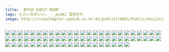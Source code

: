 ```yaml
---
title:  홍마관 GUEST ROOM
tags: 小さい方がいい。_-_asaki 합동인지
image: http://crazytempler.ipdisk.co.kr:81/publist/HDD1/Public/doujin/ghap/5956/001.jpg
---
```

<img src="http://crazytempler.ipdisk.co.kr:81/publist/HDD1/Public/doujin/ghap/5956/001.jpg">
<img src="http://crazytempler.ipdisk.co.kr:81/publist/HDD1/Public/doujin/ghap/5956/002.jpg">
<img src="http://crazytempler.ipdisk.co.kr:81/publist/HDD1/Public/doujin/ghap/5956/003.jpg">
<img src="http://crazytempler.ipdisk.co.kr:81/publist/HDD1/Public/doujin/ghap/5956/004.jpg">
<img src="http://crazytempler.ipdisk.co.kr:81/publist/HDD1/Public/doujin/ghap/5956/005.jpg">
<img src="http://crazytempler.ipdisk.co.kr:81/publist/HDD1/Public/doujin/ghap/5956/006.jpg">
<img src="http://crazytempler.ipdisk.co.kr:81/publist/HDD1/Public/doujin/ghap/5956/007.jpg">
<img src="http://crazytempler.ipdisk.co.kr:81/publist/HDD1/Public/doujin/ghap/5956/008.jpg">
<img src="http://crazytempler.ipdisk.co.kr:81/publist/HDD1/Public/doujin/ghap/5956/009.jpg">
<img src="http://crazytempler.ipdisk.co.kr:81/publist/HDD1/Public/doujin/ghap/5956/010.jpg">
<img src="http://crazytempler.ipdisk.co.kr:81/publist/HDD1/Public/doujin/ghap/5956/011.jpg">
<img src="http://crazytempler.ipdisk.co.kr:81/publist/HDD1/Public/doujin/ghap/5956/012.jpg">
<img src="http://crazytempler.ipdisk.co.kr:81/publist/HDD1/Public/doujin/ghap/5956/013.jpg">
<img src="http://crazytempler.ipdisk.co.kr:81/publist/HDD1/Public/doujin/ghap/5956/014.jpg">
<img src="http://crazytempler.ipdisk.co.kr:81/publist/HDD1/Public/doujin/ghap/5956/015.jpg">
<img src="http://crazytempler.ipdisk.co.kr:81/publist/HDD1/Public/doujin/ghap/5956/016.jpg">
<img src="http://crazytempler.ipdisk.co.kr:81/publist/HDD1/Public/doujin/ghap/5956/017.jpg">
<img src="http://crazytempler.ipdisk.co.kr:81/publist/HDD1/Public/doujin/ghap/5956/018.jpg">
<img src="http://crazytempler.ipdisk.co.kr:81/publist/HDD1/Public/doujin/ghap/5956/019.jpg">
<img src="http://crazytempler.ipdisk.co.kr:81/publist/HDD1/Public/doujin/ghap/5956/020.jpg">
<img src="http://crazytempler.ipdisk.co.kr:81/publist/HDD1/Public/doujin/ghap/5956/021.jpg">
<img src="http://crazytempler.ipdisk.co.kr:81/publist/HDD1/Public/doujin/ghap/5956/022.jpg">
<img src="http://crazytempler.ipdisk.co.kr:81/publist/HDD1/Public/doujin/ghap/5956/023.jpg">
<img src="http://crazytempler.ipdisk.co.kr:81/publist/HDD1/Public/doujin/ghap/5956/024.jpg">
<img src="http://crazytempler.ipdisk.co.kr:81/publist/HDD1/Public/doujin/ghap/5956/025.jpg">
<img src="http://crazytempler.ipdisk.co.kr:81/publist/HDD1/Public/doujin/ghap/5956/026.jpg">
<img src="http://crazytempler.ipdisk.co.kr:81/publist/HDD1/Public/doujin/ghap/5956/027.jpg">
<img src="http://crazytempler.ipdisk.co.kr:81/publist/HDD1/Public/doujin/ghap/5956/028.jpg">
<img src="http://crazytempler.ipdisk.co.kr:81/publist/HDD1/Public/doujin/ghap/5956/029.jpg">
<img src="http://crazytempler.ipdisk.co.kr:81/publist/HDD1/Public/doujin/ghap/5956/030.jpg">
<img src="http://crazytempler.ipdisk.co.kr:81/publist/HDD1/Public/doujin/ghap/5956/031.jpg">
<img src="http://crazytempler.ipdisk.co.kr:81/publist/HDD1/Public/doujin/ghap/5956/032.jpg">
<img src="http://crazytempler.ipdisk.co.kr:81/publist/HDD1/Public/doujin/ghap/5956/033.jpg">
<img src="http://crazytempler.ipdisk.co.kr:81/publist/HDD1/Public/doujin/ghap/5956/034.jpg">
<img src="http://crazytempler.ipdisk.co.kr:81/publist/HDD1/Public/doujin/ghap/5956/035.jpg">
<img src="http://crazytempler.ipdisk.co.kr:81/publist/HDD1/Public/doujin/ghap/5956/036.jpg">
<img src="http://crazytempler.ipdisk.co.kr:81/publist/HDD1/Public/doujin/ghap/5956/037.jpg">
<img src="http://crazytempler.ipdisk.co.kr:81/publist/HDD1/Public/doujin/ghap/5956/038.jpg">
<img src="http://crazytempler.ipdisk.co.kr:81/publist/HDD1/Public/doujin/ghap/5956/039.jpg">
<img src="http://crazytempler.ipdisk.co.kr:81/publist/HDD1/Public/doujin/ghap/5956/040.jpg">
<img src="http://crazytempler.ipdisk.co.kr:81/publist/HDD1/Public/doujin/ghap/5956/041.jpg">
<img src="http://crazytempler.ipdisk.co.kr:81/publist/HDD1/Public/doujin/ghap/5956/042.jpg">
<img src="http://crazytempler.ipdisk.co.kr:81/publist/HDD1/Public/doujin/ghap/5956/043.jpg">
<img src="http://crazytempler.ipdisk.co.kr:81/publist/HDD1/Public/doujin/ghap/5956/044.jpg">
<img src="http://crazytempler.ipdisk.co.kr:81/publist/HDD1/Public/doujin/ghap/5956/045.jpg">
<img src="http://crazytempler.ipdisk.co.kr:81/publist/HDD1/Public/doujin/ghap/5956/046.jpg">
<img src="http://crazytempler.ipdisk.co.kr:81/publist/HDD1/Public/doujin/ghap/5956/047.jpg">
<img src="http://crazytempler.ipdisk.co.kr:81/publist/HDD1/Public/doujin/ghap/5956/048.jpg">
<img src="http://crazytempler.ipdisk.co.kr:81/publist/HDD1/Public/doujin/ghap/5956/049.jpg">
<img src="http://crazytempler.ipdisk.co.kr:81/publist/HDD1/Public/doujin/ghap/5956/050.jpg">
<img src="http://crazytempler.ipdisk.co.kr:81/publist/HDD1/Public/doujin/ghap/5956/051.jpg">
<img src="http://crazytempler.ipdisk.co.kr:81/publist/HDD1/Public/doujin/ghap/5956/052.jpg">
<img src="http://crazytempler.ipdisk.co.kr:81/publist/HDD1/Public/doujin/ghap/5956/053.jpg">
<img src="http://crazytempler.ipdisk.co.kr:81/publist/HDD1/Public/doujin/ghap/5956/054.jpg">
<img src="http://crazytempler.ipdisk.co.kr:81/publist/HDD1/Public/doujin/ghap/5956/055.jpg">
<img src="http://crazytempler.ipdisk.co.kr:81/publist/HDD1/Public/doujin/ghap/5956/056.jpg">
<img src="http://crazytempler.ipdisk.co.kr:81/publist/HDD1/Public/doujin/ghap/5956/057.jpg">
<img src="http://crazytempler.ipdisk.co.kr:81/publist/HDD1/Public/doujin/ghap/5956/058.jpg">
<img src="http://crazytempler.ipdisk.co.kr:81/publist/HDD1/Public/doujin/ghap/5956/059.jpg">
<img src="http://crazytempler.ipdisk.co.kr:81/publist/HDD1/Public/doujin/ghap/5956/060.jpg">
<img src="http://crazytempler.ipdisk.co.kr:81/publist/HDD1/Public/doujin/ghap/5956/061.jpg">
<img src="http://crazytempler.ipdisk.co.kr:81/publist/HDD1/Public/doujin/ghap/5956/062.jpg">
<img src="http://crazytempler.ipdisk.co.kr:81/publist/HDD1/Public/doujin/ghap/5956/063.jpg">
<img src="http://crazytempler.ipdisk.co.kr:81/publist/HDD1/Public/doujin/ghap/5956/064.jpg">
<img src="http://crazytempler.ipdisk.co.kr:81/publist/HDD1/Public/doujin/ghap/5956/065.jpg">
<img src="http://crazytempler.ipdisk.co.kr:81/publist/HDD1/Public/doujin/ghap/5956/066.jpg">
<img src="http://crazytempler.ipdisk.co.kr:81/publist/HDD1/Public/doujin/ghap/5956/067.jpg">
<img src="http://crazytempler.ipdisk.co.kr:81/publist/HDD1/Public/doujin/ghap/5956/068.jpg">
<img src="http://crazytempler.ipdisk.co.kr:81/publist/HDD1/Public/doujin/ghap/5956/069.jpg">
<img src="http://crazytempler.ipdisk.co.kr:81/publist/HDD1/Public/doujin/ghap/5956/070.jpg">
